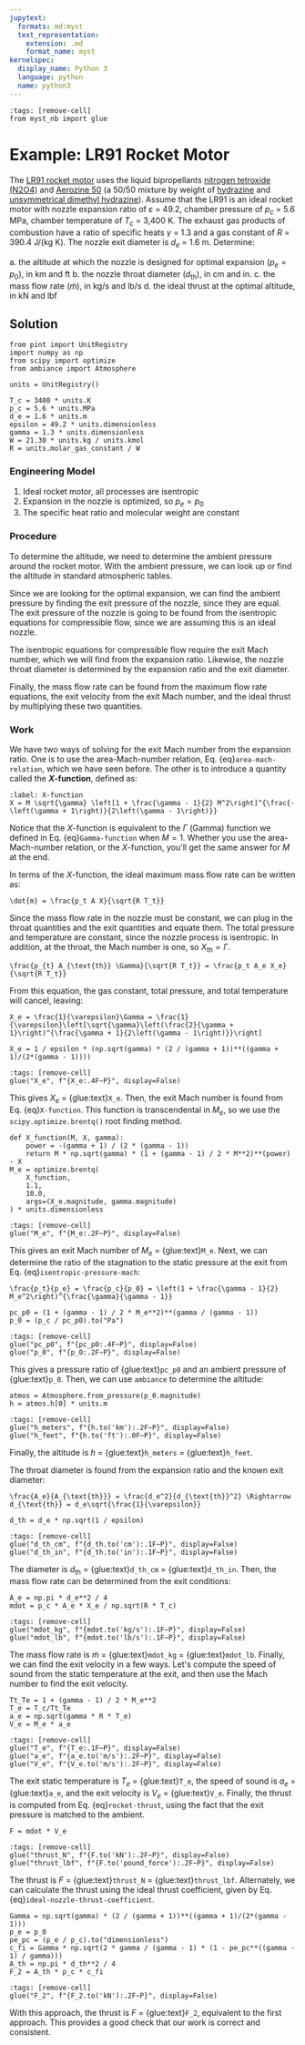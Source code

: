 ```yaml
---
jupytext:
  formats: md:myst
  text_representation:
    extension: .md
    format_name: myst
kernelspec:
  display_name: Python 3
  language: python
  name: python3
---
```


```{code-cell}
:tags: [remove-cell]
from myst_nb import glue
```

# Example: LR91 Rocket Motor

<!-- This is based on Example 2.1 from Ward, Aerospace Propulsion Systems -->

The [LR91 rocket motor](https://en.wikipedia.org/wiki/LR91) uses the liquid bipropellants [nitrogen tetroxide (N2O4)](https://en.wikipedia.org/wiki/Dinitrogen_tetroxide#Use_as_a_rocket_propellant) and [Aerozine 50](https://en.wikipedia.org/wiki/Aerozine_50) (a 50/50 mixture by weight of [hydrazine](https://en.wikipedia.org/wiki/Hydrazine) and [unsymmetrical dimethyl hydrazine](https://en.wikipedia.org/wiki/Unsymmetrical_dimethylhydrazine)). Assume that the LR91 is an ideal rocket motor with nozzle expansion ratio of $\varepsilon$ = 49.2, chamber pressure of $p_c$ = 5.6 MPa, chamber temperature of $T_c$ = 3,400 K. The exhaust gas products of combustion have a ratio of specific heats $\gamma$ = 1.3 and a gas constant of $R$ = 390.4 J/(kg K). The nozzle exit diameter is $d_e$ = 1.6 m. Determine:

a. the altitude at which the nozzle is designed for optimal expansion ($p_e = p_0$), in km and ft
b. the nozzle throat diameter ($d_{\text{th}}$), in cm and in.
c. the mass flow rate ($\dot{m}$), in kg/s and lb/s
d. the ideal thrust at the optimal altitude, in kN and lbf

## Solution

```{code-cell}
from pint import UnitRegistry
import numpy as np
from scipy import optimize
from ambiance import Atmosphere

units = UnitRegistry()

T_c = 3400 * units.K
p_c = 5.6 * units.MPa
d_e = 1.6 * units.m
epsilon = 49.2 * units.dimensionless
gamma = 1.3 * units.dimensionless
W = 21.30 * units.kg / units.kmol
R = units.molar_gas_constant / W
```

### Engineering Model

1. Ideal rocket motor, all processes are isentropic
2. Expansion in the nozzle is optimized, so $p_e = p_0$
3. The specific heat ratio and molecular weight are constant

### Procedure

To determine the altitude, we need to determine the ambient pressure around the rocket motor. With the ambient pressure, we can look up or find the altitude in standard atmospheric tables.

Since we are looking for the optimal expansion, we can find the ambient pressure by finding the exit pressure of the nozzle, since they are equal. The exit pressure of the nozzle is going to be found from the isentropic equations for compressible flow, since we are assuming this is an ideal nozzle.

The isentropic equations for compressible flow require the exit Mach number, which we will find from the expansion ratio. Likewise, the nozzle throat diameter is determined by the expansion ratio and the exit diameter.

Finally, the mass flow rate can be found from the maximum flow rate equations, the exit velocity from the exit Mach number, and the ideal thrust by multiplying these two quantities.

### Work

We have two ways of solving for the exit Mach number from the expansion ratio. One is to use the area-Mach-number relation, Eq. {eq}`area-mach-relation`, which we have seen before. The other is to introduce a quantity called the **_X_-function**, defined as:

```{math}
:label: X-function
X = M \sqrt{\gamma} \left[1 + \frac{\gamma - 1}{2} M^2\right]^{\frac{-\left(\gamma + 1\right)}{2\left(\gamma - 1\right)}}
```

Notice that the $X$-function is equivalent to the $\Gamma$ (Gamma) function we defined in Eq. {eq}`Gamma-function` when $M = 1$. Whether you use the area-Mach-number relation, or the $X$-function, you'll get the same answer for $M$ at the end.

In terms of the $X$-function, the ideal maximum mass flow rate can be written as:

```{math}
\dot{m} = \frac{p_t A X}{\sqrt{R T_t}}
```

Since the mass flow rate in the nozzle must be constant, we can plug in the throat quantities and the exit quantities and equate them. The total pressure and temperature are constant, since the nozzle process is isentropic. In addition, at the throat, the Mach number is one, so $X_{\text{th}} = \Gamma$.

```{math}
\frac{p_{t} A_{\text{th}} \Gamma}{\sqrt{R T_t}} = \frac{p_t A_e X_e}{\sqrt{R T_t}}
```

From this equation, the gas constant, total pressure, and total temperature will cancel, leaving:

```{math}
X_e = \frac{1}{\varepsilon}\Gamma = \frac{1}{\varepsilon}\left[\sqrt{\gamma}\left(\frac{2}{\gamma + 1}\right)^{\frac{\gamma + 1}{2\left(\gamma - 1\right)}}\right]
```

```{code-cell}
X_e = 1 / epsilon * (np.sqrt(gamma) * (2 / (gamma + 1))**((gamma + 1)/(2*(gamma - 1))))
```

```{code-cell}
:tags: [remove-cell]
glue("X_e", f"{X_e:.4F~P}", display=False)
```

This gives $X_e$ = {glue:text}`X_e`. Then, the exit Mach number is found from Eq. {eq}`X-function`. This function is transcendental in $M_e$, so we use the `scipy.optimize.brentq()` root finding method.

```{code-cell}
def X_function(M, X, gamma):
    power = -(gamma + 1) / (2 * (gamma - 1))
    return M * np.sqrt(gamma) * (1 + (gamma - 1) / 2 * M**2)**(power) - X
M_e = optimize.brentq(
    X_function, 
    1.1,
    10.0,
    args=(X_e.magnitude, gamma.magnitude)
) * units.dimensionless
```

```{code-cell}
:tags: [remove-cell]
glue("M_e", f"{M_e:.2F~P}", display=False)
```

This gives an exit Mach number of $M_e$ = {glue:text}`M_e`. Next, we can determine the ratio of the stagnation to the static pressure at the exit from Eq. {eq}`isentropic-pressure-mach`:

```{math}
\frac{p_t}{p_e} = \frac{p_c}{p_0} = \left(1 + \frac{\gamma - 1}{2} M_e^2\right)^{\frac{\gamma}{\gamma - 1}}
```

```{code-cell}
pc_p0 = (1 + (gamma - 1) / 2 * M_e**2)**(gamma / (gamma - 1))
p_0 = (p_c / pc_p0).to("Pa")
```

```{code-cell}
:tags: [remove-cell]
glue("pc_p0", f"{pc_p0:.4F~P}", display=False)
glue("p_0", f"{p_0:.2F~P}", display=False)
```

This gives a pressure ratio of {glue:text}`pc_p0` and an ambient pressure of {glue:text}`p_0`. Then, we can use `ambiance` to determine the altitude:

```{code-cell}
atmos = Atmosphere.from_pressure(p_0.magnitude)
h = atmos.h[0] * units.m
```

```{code-cell}
:tags: [remove-cell]
glue("h_meters", f"{h.to('km'):.2F~P}", display=False)
glue("h_feet", f"{h.to('ft'):.0F~P}", display=False)
```

Finally, the altitude is $h$ = {glue:text}`h_meters` = {glue:text}`h_feet`.

The throat diameter is found from the expansion ratio and the known exit diameter:

```{math}
\frac{A_e}{A_{\text{th}}} = \frac{d_e^2}{d_{\text{th}}^2} \Rightarrow d_{\text{th}} = d_e\sqrt{\frac{1}{\varepsilon}}
```

```{code-cell}
d_th = d_e * np.sqrt(1 / epsilon)
```

```{code-cell}
:tags: [remove-cell]
glue("d_th_cm", f"{d_th.to('cm'):.1F~P}", display=False)
glue("d_th_in", f"{d_th.to('in'):.1F~P}", display=False)
```

The diameter is $d_{\text{th}}$ = {glue:text}`d_th_cm` = {glue:text}`d_th_in`. Then, the mass flow rate can be determined from the exit conditions:

```{code-cell}
A_e = np.pi * d_e**2 / 4
mdot = p_c * A_e * X_e / np.sqrt(R * T_c)
```

```{code-cell}
:tags: [remove-cell]
glue("mdot_kg", f"{mdot.to('kg/s'):.1F~P}", display=False)
glue("mdot_lb", f"{mdot.to('lb/s'):.1F~P}", display=False)
```

The mass flow rate is $\dot{m}$ = {glue:text}`mdot_kg` = {glue:text}`mdot_lb`. Finally, we can find the exit velocity in a few ways. Let's compute the speed of sound from the static temperature at the exit, and then use the Mach number to find the exit velocity.

```{code-cell}
Tt_Te = 1 + (gamma - 1) / 2 * M_e**2
T_e = T_c/Tt_Te
a_e = np.sqrt(gamma * R * T_e)
V_e = M_e * a_e
```

```{code-cell}
:tags: [remove-cell]
glue("T_e", f"{T_e:.1F~P}", display=False)
glue("a_e", f"{a_e.to('m/s'):.2F~P}", display=False)
glue("V_e", f"{V_e.to('m/s'):.2F~P}", display=False)
```

The exit static temperature is $T_e$ = {glue:text}`T_e`, the speed of sound is $a_e$ = {glue:text}`a_e`, and the exit velocity is $V_e$ = {glue:text}`V_e`. Finally, the thrust is computed from Eq. {eq}`rocket-thrust`, using the fact that the exit pressure is matched to the ambient.

```{code-cell}
F = mdot * V_e
```

```{code-cell}
:tags: [remove-cell]
glue("thrust_N", f"{F.to('kN'):.2F~P}", display=False)
glue("thrust_lbf", f"{F.to('pound_force'):.2F~P}", display=False)
```

The thrust is $F$ = {glue:text}`thrust_N` = {glue:text}`thrust_lbf`. Alternately, we can calculate the thrust using the ideal thrust coefficient, given by Eq. {eq}`ideal-nozzle-thrust-coefficient`.

```{code-cell}
Gamma = np.sqrt(gamma) * (2 / (gamma + 1))**((gamma + 1)/(2*(gamma - 1)))
p_e = p_0
pe_pc = (p_e / p_c).to("dimensionless")
c_fi = Gamma * np.sqrt(2 * gamma / (gamma - 1) * (1 - pe_pc**((gamma - 1) / gamma)))
A_th = np.pi * d_th**2 / 4
F_2 = A_th * p_c * c_fi
```

```{code-cell}
:tags: [remove-cell]
glue("F_2", f"{F_2.to('kN'):.2F~P}", display=False)
```

With this approach, the thrust is $F$ = {glue:text}`F_2`, equivalent to the first approach. This provides a good check that our work is correct and consistent.
